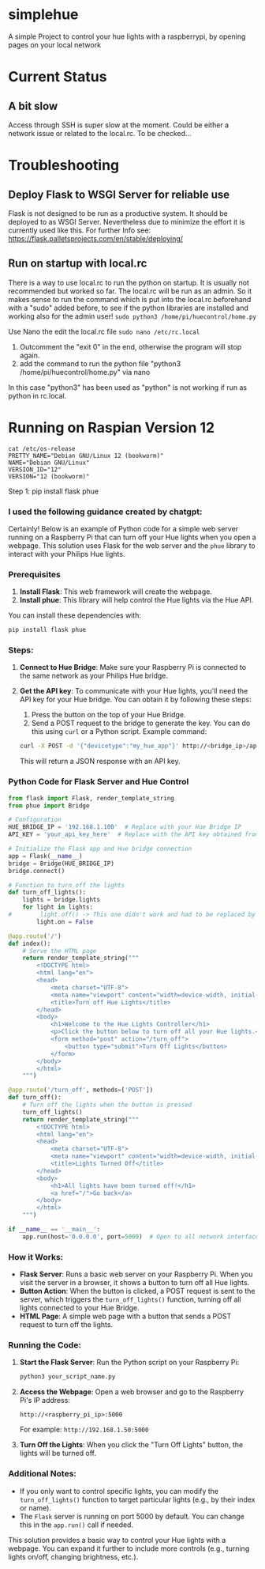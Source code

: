 # simplehue
A simple Project to control your hue lights with a raspberrypi, by opening pages on your local network

# Current Status
## A bit slow
Access through SSH is super slow at the moment. Could be either a network issue or related to the local.rc. To be checked...

# Troubleshooting

## Deploy Flask to WSGI Server for reliable use
Flask is not designed to be run as a productive system. It should be deployed to as WSGI Server. Nevertheless due to minimize the effort it is currently used like this. For further Info see:
https://flask.palletsprojects.com/en/stable/deploying/

## Run on startup with local.rc

There is a way to use local.rc to run the python on startup. It is usually not recommended but worked so far. The local.rc will be run as an admin. So it makes sense to run the command which is put into the local.rc beforehand with a "sudo" added before, to see if the python libraries are installed and working also for the admin user!
```sudo python3 /home/pi/huecontrol/home.py``` 

Use Nano the edit the local.rc file
```sudo nano /etc/rc.local```
1. Outcomment the "exit 0" in the end, otherwise the program will stop again.
2. add the command to run the python file "python3 /home/pi/huecontrol/home.py" via nano

In this case "python3" has been used as "python" is not working if run as python in rc.local.




# Running on Raspian Version 12
```
cat /etc/os-release
PRETTY_NAME="Debian GNU/Linux 12 (bookworm)"
NAME="Debian GNU/Linux"
VERSION_ID="12"
VERSION="12 (bookworm)"
```

Step 1:
pip install flask phue


### I used the following guidance created by chatgpt:

Certainly! Below is an example of Python code for a simple web server running on a Raspberry Pi that can turn off your Hue lights when you open a webpage. This solution uses Flask for the web server and the `phue` library to interact with your Philips Hue lights.

### Prerequisites

1. **Install Flask**: This web framework will create the webpage.
2. **Install phue**: This library will help control the Hue lights via the Hue API.

You can install these dependencies with:

```bash
pip install flask phue
```

### Steps:

1. **Connect to Hue Bridge**: Make sure your Raspberry Pi is connected to the same network as your Philips Hue bridge.
2. **Get the API key**: To communicate with your Hue lights, you'll need the API key for your Hue bridge. You can obtain it by following these steps:

    1. Press the button on the top of your Hue Bridge.
    2. Send a POST request to the bridge to generate the key. You can do this using `curl` or a Python script. Example command:

    ```bash
    curl -X POST -d '{"devicetype":"my_hue_app"}' http://<bridge_ip>/api
    ```

    This will return a JSON response with an API key.

### Python Code for Flask Server and Hue Control

```python
from flask import Flask, render_template_string
from phue import Bridge

# Configuration
HUE_BRIDGE_IP = '192.168.1.100'  # Replace with your Hue Bridge IP
API_KEY = 'your_api_key_here'  # Replace with the API key obtained from the Hue bridge

# Initialize the Flask app and Hue bridge connection
app = Flask(__name__)
bridge = Bridge(HUE_BRIDGE_IP)
bridge.connect()

# Function to turn off the lights
def turn_off_lights():
    lights = bridge.lights
    for light in lights:
#        light.off() -> This one didn't work and had to be replaced by the line below
        light.on = False

@app.route('/')
def index():
    # Serve the HTML page
    return render_template_string("""
        <!DOCTYPE html>
        <html lang="en">
        <head>
            <meta charset="UTF-8">
            <meta name="viewport" content="width=device-width, initial-scale=1.0">
            <title>Turn off Hue Lights</title>
        </head>
        <body>
            <h1>Welcome to the Hue Lights Controller</h1>
            <p>Click the button below to turn off all your Hue lights.</p>
            <form method="post" action="/turn_off">
                <button type="submit">Turn Off Lights</button>
            </form>
        </body>
        </html>
    """)

@app.route('/turn_off', methods=['POST'])
def turn_off():
    # Turn off the lights when the button is pressed
    turn_off_lights()
    return render_template_string("""
        <!DOCTYPE html>
        <html lang="en">
        <head>
            <meta charset="UTF-8">
            <meta name="viewport" content="width=device-width, initial-scale=1.0">
            <title>Lights Turned Off</title>
        </head>
        <body>
            <h1>All lights have been turned off!</h1>
            <a href="/">Go back</a>
        </body>
        </html>
    """)

if __name__ == '__main__':
    app.run(host='0.0.0.0', port=5000)  # Open to all network interfaces on port 5000
```

### How it Works:

- **Flask Server**: Runs a basic web server on your Raspberry Pi. When you visit the server in a browser, it shows a button to turn off all Hue lights.
- **Button Action**: When the button is clicked, a POST request is sent to the server, which triggers the `turn_off_lights()` function, turning off all lights connected to your Hue Bridge.
- **HTML Page**: A simple web page with a button that sends a POST request to turn off the lights.

### Running the Code:

1. **Start the Flask Server**:
   Run the Python script on your Raspberry Pi:

   ```bash
   python3 your_script_name.py
   ```

2. **Access the Webpage**:
   Open a web browser and go to the Raspberry Pi's IP address:

   ```
   http://<raspberry_pi_ip>:5000
   ```

   For example: `http://192.168.1.50:5000`

3. **Turn Off the Lights**:
   When you click the "Turn Off Lights" button, the lights will be turned off.

### Additional Notes:
- If you only want to control specific lights, you can modify the `turn_off_lights()` function to target particular lights (e.g., by their index or name).
- The `Flask` server is running on port 5000 by default. You can change this in the `app.run()` call if needed.
  
This solution provides a basic way to control your Hue lights with a webpage. You can expand it further to include more controls (e.g., turning lights on/off, changing brightness, etc.).
